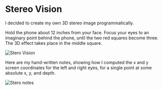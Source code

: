 # Stereo Vision

I decided to create my own 3D stereo image programmatically.

Hold the phone about 12 inches from your face.  Focus your eyes to an imaginary point behind the phone,
until the two red squares become three.  The 3D effect takes place in the middle square.

![Stero Vision](https://github.com/InvaderZim62/Stereo/assets/34785252/a1ea6d65-8c7c-4251-b09b-63d815ba76c2)

Here are my hand-written notes, showing how I computed the x and y screen coordinates for the left and
right eyes, for a single point at some absolute x, y, and depth.

![Stero notes](https://github.com/InvaderZim62/Stereo/assets/34785252/710eb6ba-038c-4bec-aa8f-ba802227b586)
